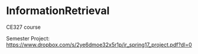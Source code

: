 # InformationRetrieval
CE327 course

Semester Project: https://www.dropbox.com/s/2ye6dmoe32x5r1p/ir_spring17_project.pdf?dl=0
